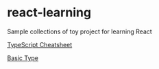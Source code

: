 # react-learning
Sample collections of toy project for learning React

[TypeScript Cheatsheet](https://react-typescript-cheatsheet.netlify.app/docs/basic/getting-started/function_components/)

[Basic Type](https://www.typescriptlang.org/docs/handbook/basic-types.html)
